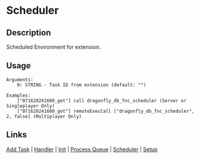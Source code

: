 # Scheduler

## Description

Scheduled Environment for extension.

## Usage

```sqf
Arguments:
	0: STRING - Task ID from extension (default: "")

Examples:
	["071620241600_get"] call dragonfly_db_fnc_scheduler (Server or Singleplayer Only)
	["071620241600_get"] remoteExecCall ["dragonfly_db_fnc_scheduler", 2, false] (Multiplayer Only)
```

## Links

[Add Task](main/addTask.md) |
[Handler](main/handler.md) |
[Init](main/init.md) |
[Process Queue](main/processQueue.md) |
[Scheduler](main/scheduler.md) |
[Setup](main/setup.md)
